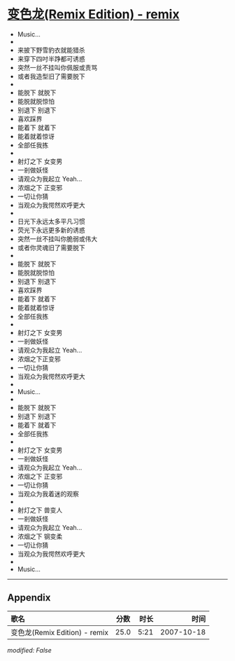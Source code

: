 # [变色龙(Remix Edition) - remix](https://music.163.com/song?id=65509)

* Music...
* 
* 来披下野雪豹衣就能猎杀
* 来穿下四吋半踭都可诱惑
* 突然一丝不挂叫你佩服或责骂
* 或者我造型旧了需要脱下
* 
* 能脱下  就脱下
* 能脱就脱惊怕
* 别退下  别退下
* 喜欢踩界
* 能着下  就着下
* 能着就着惊讶
* 全部任我拣
* 
* 射灯之下  女变男
* 一剎做妖怪
* 请观众为我起立  Yeah...
* 浓烟之下  正变邪
* 一切让你猜
* 当观众为我愕然欢呼更大
* 
* 日光下永远太多平凡习惯
* 荧光下永远更多新的诱惑
* 突然一丝不挂叫你脆弱或伟大
* 或者你灵魂旧了需要脱下
* 
* 能脱下  就脱下
* 能脱就脱惊怕
* 别退下  别退下
* 喜欢踩界
* 能着下  就着下
* 能着就着惊讶
* 全部任我拣
* 
* 射灯之下  女变男
* 一剎做妖怪
* 请观众为我起立  Yeah...
* 浓烟之下正变邪
* 一切让你猜
* 当观众为我愕然欢呼更大
* 
* Music...
* 
* 能脱下  就脱下
* 别退下  别退下
* 能着下  就着下
* 全部任我拣
* 
* 射灯之下  女变男
* 一剎做妖怪
* 请观众为我起立  Yeah...
* 浓烟之下  正变邪
* 一切让你猜
* 当观众为我着迷的观察
* 
* 射灯之下  兽变人
* 一剎做妖怪
* 请观众为我起立  Yeah...
* 浓烟之下  钢变柔
* 一切让你猜
* 当观众为我愕然欢呼更大
* 
* Music...


---

## Appendix

|歌名|分数|时长|时间|
|:---|:---:|---:|---:|
|变色龙(Remix Edition) - remix|25.0|5:21|2007-10-18

*modified: False*